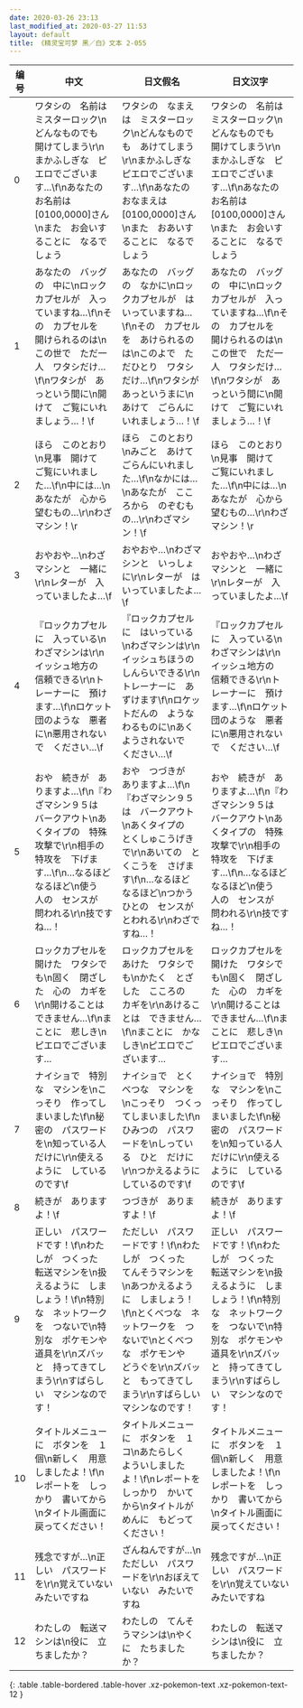 ```yaml
---
date: 2020-03-26 23:13
last_modified_at: 2020-03-27 11:53
layout: default
title: 《精灵宝可梦 黑／白》文本 2-055
---
```

| 编号 | 中文 | 日文假名 | 日文汉字 |
| ---- | ---- | ---- | --- |
| 0 | ワタシの　名前は　ミスターロック\nどんなものでも　開けてしまう\r\nまかふしぎな　ピエロでございます…\f\nあなたの　お名前は　[0100,0000]さん\nまた　お会いすることに　なるでしょう | ワタシの　なまえは　ミスターロック\nどんなものでも　あけてしまう\r\nまかふしぎな　ピエロでございます…\f\nあなたの　おなまえは　[0100,0000]さん\nまた　おあいすることに　なるでしょう | ワタシの　名前は　ミスターロック\nどんなものでも　開けてしまう\r\nまかふしぎな　ピエロでございます…\f\nあなたの　お名前は　[0100,0000]さん\nまた　お会いすることに　なるでしょう |
| 1 | あなたの　バッグの　中に\nロックカプセルが　入っていますね…\f\nその　カプセルを　開けられるのは\nこの世で　ただ一人　ワタシだけ…\f\nワタシが　あっという間に\n開けて　ご覧にいれましょう…！\f | あなたの　バッグの　なかに\nロックカプセルが　はいっていますね…\f\nその　カプセルを　あけられるのは\nこのよで　ただひとり　ワタシだけ…\f\nワタシが　あっというまに\nあけて　ごらんにいれましょう…！\f | あなたの　バッグの　中に\nロックカプセルが　入っていますね…\f\nその　カプセルを　開けられるのは\nこの世で　ただ一人　ワタシだけ…\f\nワタシが　あっという間に\n開けて　ご覧にいれましょう…！\f |
| 2 | ほら　このとおり\n見事　開けて　ご覧にいれました…\f\n中には…\nあなたが　心から　望むもの…\r\nわざマシン！\r | ほら　このとおり\nみごと　あけて　ごらんにいれました…\f\nなかには…\nあなたが　こころから　のぞむもの…\r\nわざマシン！\f | ほら　このとおり\n見事　開けて　ご覧にいれました…\f\n中には…\nあなたが　心から　望むもの…\r\nわざマシン！\r |
| 3 | おやおや…\nわざマシンと　一緒に\r\nレターが　入っていましたよ…\f | おやおや…\nわざマシンと　いっしょに\r\nレターが　はいっていましたよ…\f | おやおや…\nわざマシンと　一緒に\r\nレターが　入っていましたよ…\f |
| 4 | 『ロックカプセルに　入っている\nわざマシンは\r\nイッシュ地方の　信頼できる\r\nトレーナーに　預けます…\f\nロケット団のような　悪者に\n悪用されないで　ください…\f | 『ロックカプセルに　はいっている\nわざマシンは\r\nイッシュちほうの　しんらいできる\r\nトレーナーに　あずけます\f\nロケットだんの　ような　わるものに\nあくようされないで　ください…\f | 『ロックカプセルに　入っている\nわざマシンは\r\nイッシュ地方の　信頼できる\r\nトレーナーに　預けます…\f\nロケット団のような　悪者に\n悪用されないで　ください…\f |
| 5 | おや　続きが　ありますよ…\f\n『わざマシン９５は　バークアウト\nあくタイプの　特殊攻撃で\r\n相手の　特攻を　下げます…\f\n…なるほど　なるほど\n使う　人の　センスが　問われる\r\n技ですね…！ | おや　つづきが　ありますよ…\f\n『わざマシン９５は　バークアウト\nあくタイプの　とくしゅこうげきで\r\nあいての　とくこうを　さげます\f\n…なるほど　なるほど\nつかう　ひとの　センスが　とわれる\r\nわざですね…！ | おや　続きが　ありますよ…\f\n『わざマシン９５は　バークアウト\nあくタイプの　特殊攻撃で\r\n相手の　特攻を　下げます…\f\n…なるほど　なるほど\n使う　人の　センスが　問われる\r\n技ですね…！ |
| 6 | ロックカプセルを　開けた　ワタシでも\n固く　閉ざした　心の　カギを\r\n開けることは　できません…\f\nまことに　悲しき\nピエロでございます… | ロックカプセルを　あけた　ワタシでも\nかたく　とざした　こころの　カギを\r\nあけることは　できません…\f\nまことに　かなしき\nピエロでございます… | ロックカプセルを　開けた　ワタシでも\n固く　閉ざした　心の　カギを\r\n開けることは　できません…\f\nまことに　悲しき\nピエロでございます… |
| 7 | ナイショで　特別な　マシンを\nこっそり　作ってしまいました\f\n秘密の　パスワードを\n知っている人だけに\r\n使えるように　しているのです\f | ナイショで　とくべつな　マシンを\nこっそり　つくってしまいました\f\nひみつの　パスワードを\nしっている　ひと　だけに\r\nつかえるように　しているのです\f | ナイショで　特別な　マシンを\nこっそり　作ってしまいました\f\n秘密の　パスワードを\n知っている人だけに\r\n使えるように　しているのです\f |
| 8 | 続きが　ありますよ！\f | つづきが　ありますよ！\f | 続きが　ありますよ！\f |
| 9 | 正しい　パスワードです！\f\nわたしが　つくった　転送マシンを\n扱えるように　しましょう！\f\n特別な　ネットワークを　つないで\n特別な　ポケモンや　道具を\r\nズバッと　持ってきてしまう\r\nすばらしい　マシンなのです！ | ただしい　パスワードです！\f\nわたしが　つくった　てんそうマシンを\nあつかえるように　しましょう！\f\nとくべつな　ネットワークを　つないで\nとくべつな　ポケモンや　どうぐを\r\nズバッと　もってきてしまう\r\nすばらしい　マシンなのです！ | 正しい　パスワードです！\f\nわたしが　つくった　転送マシンを\n扱えるように　しましょう！\f\n特別な　ネットワークを　つないで\n特別な　ポケモンや　道具を\r\nズバッと　持ってきてしまう\r\nすばらしい　マシンなのです！ |
| 10 | タイトルメニューに　ボタンを　１個\n新しく　用意しましたよ！\f\nレポートを　しっかり　書いてから\nタイトル画面に　戻ってください！ | タイトルメニューに　ボタンを　１コ\nあたらしく　よういしましたよ！\f\nレポートを　しっかり　かいてから\nタイトルがめんに　もどってください！ | タイトルメニューに　ボタンを　１個\n新しく　用意しましたよ！\f\nレポートを　しっかり　書いてから\nタイトル画面に　戻ってください！ |
| 11 | 残念ですが…\n正しい　パスワードを\r\n覚えていない　みたいですね | ざんねんですが…\nただしい　パスワードを\r\nおぼえていない　みたいですね | 残念ですが…\n正しい　パスワードを\r\n覚えていない　みたいですね |
| 12 | わたしの　転送マシンは\n役に　立ちましたか？ | わたしの　てんそうマシンは\nやくに　たちましたか？ | わたしの　転送マシンは\n役に　立ちましたか？ |
{: .table .table-bordered .table-hover .xz-pokemon-text .xz-pokemon-text-12 }